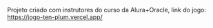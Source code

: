 Projeto criado com instrutores do curso da Alura+Oracle, link do jogo: https://jogo-ten-plum.vercel.app/
